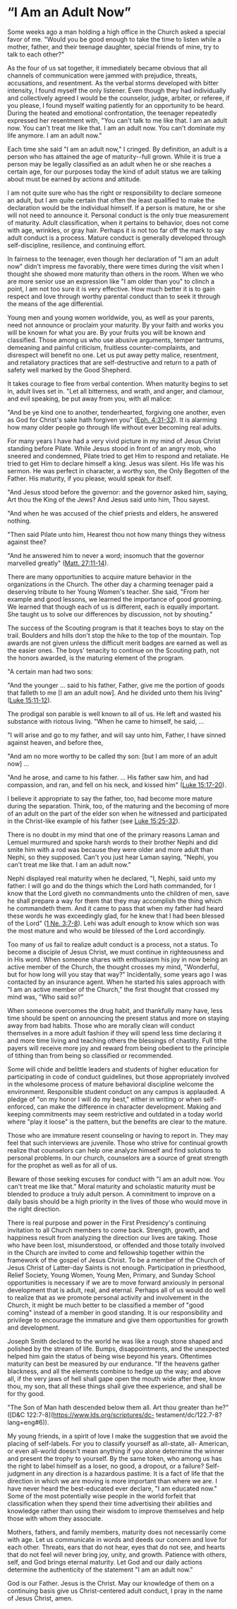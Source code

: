 # “I Am an Adult Now”

Some weeks ago a man holding a high office in the Church asked a special favor
of me. "Would you be good enough to take the time to listen while a mother,
father, and their teenage daughter, special friends of mine, try to talk to
each other?"

As the four of us sat together, it immediately became obvious that all
channels of communication were jammed with prejudice, threats, accusations,
and resentment. As the verbal storms developed with bitter intensity, I found
myself the only listener. Even though they had individually and collectively
agreed I would be the counselor, judge, arbiter, or referee, if you please, I
found myself waiting patiently for an opportunity to be heard. During the
heated and emotional confrontation, the teenager repeatedly expressed her
resentment with, "You can't talk to me like that. I am an adult now. You can't
treat me like that. I am an adult now. You can't dominate my life anymore. I
am an adult now."

Each time she said "I am an adult now," I cringed. By definition, an adult is
a person who has attained the age of maturity--full grown. While it is true a
person may be legally classified as an adult when he or she reaches a certain
age, for our purposes today the kind of adult status we are talking about must
be earned by actions and attitude.

I am not quite sure who has the right or responsibility to declare someone an
adult, but I am quite certain that often the least qualified to make the
declaration would be the individual himself. If a person is mature, he or she
will not need to announce it. Personal conduct is the only true measurement of
maturity. Adult classification, when it pertains to behavior, does not come
with age, wrinkles, or gray hair. Perhaps it is not too far off the mark to
say adult conduct is a process. Mature conduct is generally developed through
self-discipline, resilience, and continuing effort.

In fairness to the teenager, even though her declaration of "I am an adult
now" didn't impress me favorably, there were times during the visit when I
thought she showed more maturity than others in the room. When we who are more
senior use an expression like "I am older than you" to clinch a point, I am
not too sure it is very effective. How much better it is to gain respect and
love through worthy parental conduct than to seek it through the means of the
age differential.

Young men and young women worldwide, you, as well as your parents, need not
announce or proclaim your maturity. By your faith and works you will be known
for what you are. By your fruits you will be known and classified. Those among
us who use abusive arguments, temper tantrums, demeaning and painful
criticism, fruitless counter-complaints, and disrespect will benefit no one.
Let us put away petty malice, resentment, and retaliatory practices that are
self-destructive and return to a path of safety well marked by the Good
Shepherd.

It takes courage to flee from verbal contention. When maturity begins to set
in, adult lives set in. "Let all bitterness, and wrath, and anger, and
clamour, and evil speaking, be put away from you, with all malice:

"And be ye kind one to another, tenderhearted, forgiving one another, even as
God for Christ's sake hath forgiven you" ([Eph.
4:31-32](https://www.lds.org/scriptures/nt/eph/4.31-32?lang=eng#30)). It is
alarming how many older people go through life without ever becoming real
adults.

For many years I have had a very vivid picture in my mind of Jesus Christ
standing before Pilate. While Jesus stood in front of an angry mob, who
sneered and condemned, Pilate tried to get Him to respond and retaliate. He
tried to get Him to declare himself a king. Jesus was silent. His life was his
sermon. He was perfect in character, a worthy son, the Only Begotten of the
Father. His maturity, if you please, would speak for itself.

"And Jesus stood before the governor: and the governor asked him, saying, Art
thou the King of the Jews? And Jesus said unto him, Thou sayest.

"And when he was accused of the chief priests and elders, he answered nothing.

"Then said Pilate unto him, Hearest thou not how many things they witness
against thee?

"And he answered him to never a word; insomuch that the governor marvelled
greatly" ([Matt.
27:11-14](https://www.lds.org/scriptures/nt/matt/27.11-14?lang=eng#10)).

There are many opportunities to acquire mature behavior in the organizations
in the Church. The other day a charming teenager paid a deserving tribute to
her Young Women's teacher. She said, "From her example and good lessons, we
learned the importance of good grooming. We learned that though each of us is
different, each is equally important. She taught us to solve our differences
by discussion, not by shouting."

The success of the Scouting program is that it teaches boys to stay on the
trail. Boulders and hills don't stop the hike to the top of the mountain. Top
awards are not given unless the difficult merit badges are earned as well as
the easier ones. The boys' tenacity to continue on the Scouting path, not the
honors awarded, is the maturing element of the program.

"A certain man had two sons:

"And the younger ... said to his father, Father, give me the portion of goods
that falleth to me [I am an adult now]. And he divided unto them his living"
([Luke
15:11-12](https://www.lds.org/scriptures/nt/luke/15.11-12?lang=eng#10)).

The prodigal son parable is well known to all of us. He left and wasted his
substance with riotous living. "When he came to himself, he said, ...

"I will arise and go to my father, and will say unto him, Father, I have
sinned against heaven, and before thee,

"And am no more worthy to be called thy son: [but I am more of an adult now] ...

"And he arose, and came to his father. ... His father saw him, and had
compassion, and ran, and fell on his neck, and kissed him" ([Luke
15:17-20](https://www.lds.org/scriptures/nt/luke/15.17-20?lang=eng#16)).

I believe it appropriate to say the father, too, had become more mature during
the separation. Think, too, of the maturing and the becoming of more of an
adult on the part of the elder son when he witnessed and participated in the
Christ-like example of his father (see [Luke
15:25-32](https://www.lds.org/scriptures/nt/luke/15.25-32?lang=eng#24)).

There is no doubt in my mind that one of the primary reasons Laman and Lemuel
murmured and spoke harsh words to their brother Nephi and did smite him with a
rod was because they were older and more adult than Nephi, so they supposed.
Can't you just hear Laman saying, "Nephi, you can't treat me like that. I am
an adult now."

Nephi displayed real maturity when he declared, "I, Nephi, said unto my
father: I will go and do the things which the Lord hath commanded, for I know
that the Lord giveth no commandments unto the children of men, save he shall
prepare a way for them that they may accomplish the thing which he commandeth
them. And it came to pass that when my father had heard these words he was
exceedingly glad, for he knew that I had been blessed of the Lord" ([1 Ne.
3:7-8](https://www.lds.org/scriptures/bofm/1-ne/3.7-8?lang=eng#6)). Lehi was
adult enough to know which son was the most mature and who would be blessed of
the Lord accordingly.

Too many of us fail to realize adult conduct is a process, not a status. To
become a disciple of Jesus Christ, we must continue in righteousness and in
His word. When someone shares with enthusiasm his joy in now being an active
member of the Church, the thought crosses my mind, "Wonderful, but for how
long will you stay that way?" Incidentally, some years ago I was contacted by
an insurance agent. When he started his sales approach with "I am an active
member of the Church," the first thought that crossed my mind was, "Who said
so?"

When someone overcomes the drug habit, and thankfully many have, less time
should be spent on announcing the present status and more on staying away from
bad habits. Those who are morally clean will conduct themselves in a more
adult fashion if they will spend less time declaring it and more time living
and teaching others the blessings of chastity. Full tithe payers will receive
more joy and reward from being obedient to the principle of tithing than from
being so classified or recommended.

Some will chide and belittle leaders and students of higher education for
participating in code of conduct guidelines, but those appropriately involved
in the wholesome process of mature behavioral discipline welcome the
environment. Responsible student conduct on any campus is applauded. A pledge
of "on my honor I will do my best," either in writing or when self-enforced,
can make the difference in character development. Making and keeping
commitments may seem restrictive and outdated in a today world where "play it
loose" is the pattern, but the benefits are clear to the mature.

Those who are immature resent counseling or having to report in. They may feel
that such interviews are juvenile. Those who strive for continual growth
realize that counselors can help one analyze himself and find solutions to
personal problems. In our church, counselors are a source of great strength
for the prophet as well as for all of us.

Beware of those seeking excuses for conduct with "I am an adult now. You can't
treat me like that." Moral maturity and scholastic maturity must be blended to
produce a truly adult person. A commitment to improve on a daily basis should
be a high priority in the lives of those who would move in the right
direction.

There is real purpose and power in the First Presidency's continuing
invitation to all Church members to come back. Strength, growth, and happiness
result from analyzing the direction our lives are taking. Those who have been
lost, misunderstood, or offended and those totally involved in the Church are
invited to come and fellowship together within the framework of the gospel of
Jesus Christ. To be a member of the Church of Jesus Christ of Latter-day
Saints is not enough. Participation in priesthood, Relief Society, Young
Women, Young Men, Primary, and Sunday School opportunities is necessary if we
are to move forward anxiously in personal development that is adult, real, and
eternal. Perhaps all of us would do well to realize that as we promote
personal activity and involvement in the Church, it might be much better to be
classified a member of "good coming" instead of a member in good standing. It
is our responsibility and privilege to encourage the immature and give them
opportunities for growth and development.

Joseph Smith declared to the world he was like a rough stone shaped and
polished by the stream of life. Bumps, disappointments, and the unexpected
helped him gain the status of being wise beyond his years. Oftentimes maturity
can best be measured by our endurance. "If the heavens gather blackness, and
all the elements combine to hedge up the way; and above all, if the very jaws
of hell shall gape open the mouth wide after thee, know thou, my son, that all
these things shall give thee experience, and shall be for thy good.

"The Son of Man hath descended below them all. Art thou greater than he?"
([D&amp;C 122:7-8](https://www.lds.org/scriptures/dc-
testament/dc/122.7-8?lang=eng#6)).

My young friends, in a spirit of love I make the suggestion that we avoid the
placing of self-labels. For you to classify yourself as all-state, all-
American, or even all-world doesn't mean anything if you alone determine the
winner and present the trophy to yourself. By the same token, who among us has
the right to label himself as a loser, no good, a dropout, or a failure? Self-
judgment in any direction is a hazardous pastime. It is a fact of life that
the direction in which we are moving is more important than where we are. I
have never heard the best-educated ever declare, "I am educated now." Some of
the most potentially wise people in the world forfeit that classification when
they spend their time advertising their abilities and knowledge rather than
using their wisdom to improve themselves and help those with whom they
associate.

Mothers, fathers, and family members, maturity does not necessarily come with
age. Let us communicate in words and deeds our concern and love for each
other. Threats, ears that do not hear, eyes that do not see, and hearts that
do not feel will never bring joy, unity, and growth. Patience with others,
self, and God brings eternal maturity. Let God and our daily actions determine
the authenticity of the statement "I am an adult now."

God is our Father. Jesus is the Christ. May our knowledge of them on a
continuing basis give us Christ-centered adult conduct, I pray in the name of
Jesus Christ, amen.

